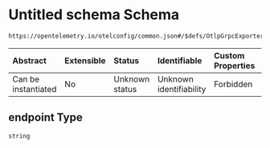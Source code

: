 # Untitled schema Schema

```txt
https://opentelemetry.io/otelconfig/common.json#/$defs/OtlpGrpcExporter/properties/endpoint
```



| Abstract            | Extensible | Status         | Identifiable            | Custom Properties | Additional Properties | Access Restrictions | Defined In                                                    |
| :------------------ | :--------- | :------------- | :---------------------- | :---------------- | :-------------------- | :------------------ | :------------------------------------------------------------ |
| Can be instantiated | No         | Unknown status | Unknown identifiability | Forbidden         | Allowed               | none                | [common.json\*](../schema/common.json "open original schema") |

## endpoint Type

`string`
